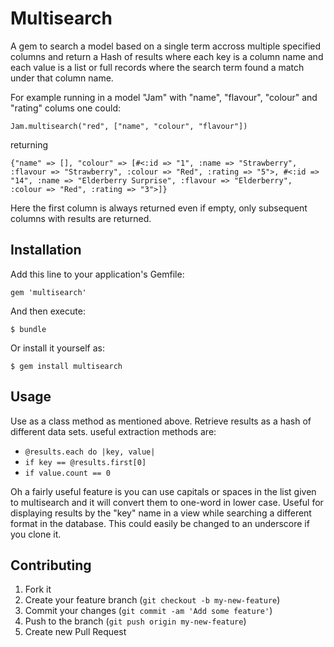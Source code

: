 # Multisearch

A gem to search a model based on a single term accross multiple specified columns and return a Hash of results where each key is a column name and each value is a list or full records where the search term found a match under that column name.

For example running in a model "Jam" with "name", "flavour", "colour" and "rating" colums one could:

	Jam.multisearch("red", ["name", "colour", "flavour"])

returning

	{"name" => [], "colour" => [#<:id => "1", :name => "Strawberry", :flavour => "Strawberry", :colour => "Red", :rating => "5">, #<:id => "14", :name => "Elderberry Surprise", :flavour => "Elderberry", :colour => "Red", :rating => "3">]}

Here the first column is always returned even if empty, only subsequent columns with results are returned.


## Installation

Add this line to your application's Gemfile:

    gem 'multisearch'

And then execute:

    $ bundle

Or install it yourself as:

    $ gem install multisearch

## Usage

Use as a class method as mentioned above. Retrieve results as a hash of different data sets. useful extraction methods are: 

* `@results.each do |key, value|`
* `if key == @results.first[0]`
* `if value.count == 0`

Oh a fairly useful feature is you can use capitals or spaces in the list given to multisearch and it will convert them to one-word in lower case. Useful for displaying results by the "key" name in a view while searching a different format in the database. This could easily be changed to an underscore if you clone it.

## Contributing

1. Fork it
2. Create your feature branch (`git checkout -b my-new-feature`)
3. Commit your changes (`git commit -am 'Add some feature'`)
4. Push to the branch (`git push origin my-new-feature`)
5. Create new Pull Request

